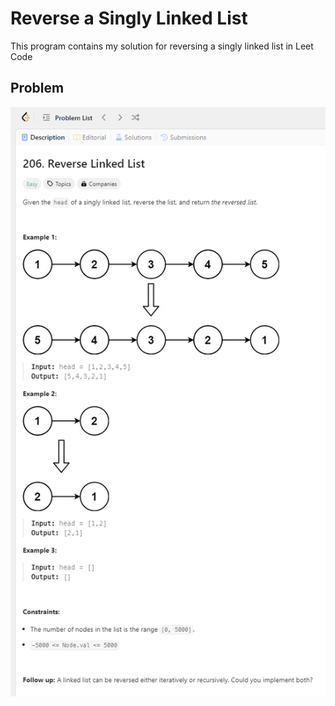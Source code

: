 # Reverse a Singly Linked List

This program contains my solution for reversing a singly linked list in Leet Code

## Problem

<div align="center">
  <img src="reverse-sll.png" alt="imagee of LeetCode question #206" width="1500px" />
</div>